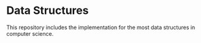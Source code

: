 Data Structures
==============
This repository includes the implementation for the most data structures in computer science.
